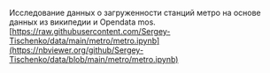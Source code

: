 Исследование данных о загруженности станций метро на основе данных из википедии и Opendata mos. 
[https://raw.githubusercontent.com/Sergey-Tischenko/data/main/metro/metro.ipynb](https://nbviewer.org/github/Sergey-Tischenko/data/blob/main/metro/metro.ipynb)
